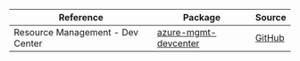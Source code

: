 | Reference | Package | Source |
|---|---|---|
|Resource Management -  Dev Center|[azure-mgmt-devcenter](https://pypi.org/project/azure-mgmt-devcenter)|[GitHub](https://github.com/Azure/azure-sdk-for-python)|
